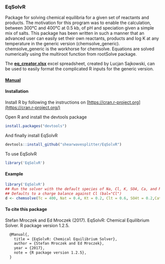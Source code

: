 ### EqSolvR
 Package for solving chemical equilibria for a given set of reactants and products. The motivation for this program was to enable the calculation, between 300°C and 400°C at 0.5 kb, of pH and speciation given a simple mix of salts. This package has been written in such a manner that an advanced user can easily set their own reactants, products and log K at any temperature in the generic version (chemsolve_generic). chemsolve_generic is the workhorse for chemsolve. Equations are solved numerically using the multiroot function from rootSolve package.
 
The **[eq_creator.xlsx](https://github.com/shearwavesplitter/EqSolvR/blob/master/eq_creator.xlsx)** excel spreadsheet, created by Lucjan Sajkowski, can be used to easily format the complicated R inputs for the generic version.

#### [Manual](https://github.com/shearwavesplitter/EqSolvR/blob/master/EqSolvR.pdf)

#### Installation

Install R by following the instructions on [https://cran.r-project.org](https://cran.r-project.org/) 

Open R and install the devtools package

```r
install.packages("devtools")
```

And finally install EqSolvR

```r
devtools::install_github("shearwavesplitter/EqSolvR")
```

To use EqSolvR

```r
library('EqSolvR')
```

#### Example
```r
library('EqSolvR')
## Run the solver with the default species of Na, Cl, K, SO4, Ca, and Mg 
## Defaults to a charge balance against Cl (bal="Cl")
d <- chemsolve(Tc = 400, Nat = 0.4, Kt = 0.2, Clt = 0.6, SO4t = 0.2,Cat = 0.1, Mgt = 0.1, start = c(1e-06, 1e-05, 0.3, 0.1, 0.3,0.01, 0.001, 0.02), maxitr = 100, exprod = NULL, exconstit = NULL,exnumz = NULL, excharges = NULL, exa = NULL, exK = NULL, bal = "Cl")

```
#### To cite this package
Stefan Mroczek and Ed Mroczek (2017). EqSolvR: Chemical Equilibrium Solver. R package version 1.2.5.

```latex
  @Manual{,
    title = {EqSolvR: Chemical Equilibrium Solver},
    author = {Stefan Mroczek and Ed Mroczek},
    year = {2017},
    note = {R package version 1.2.5},
  }
```
